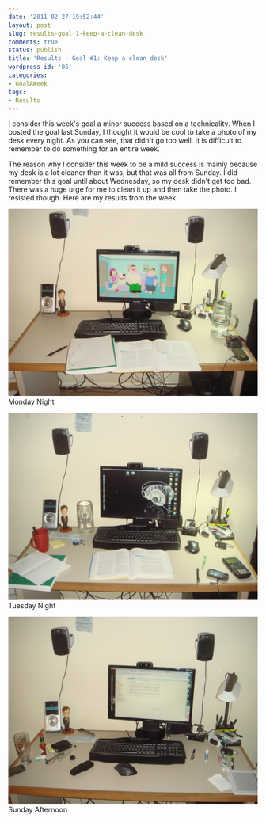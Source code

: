 ```yaml
---
date: '2011-02-27 19:52:44'
layout: post
slug: results-goal-1-keep-a-clean-desk
comments: true
status: publish
title: 'Results - Goal #1: Keep a clean desk'
wordpress_id: '85'
categories:
- GoalAWeek
tags:
- Results
---
```


<div id="goal01-rating"></div>
<script type="text/javascript">
$('#goal01-rating').raty({ readOnly: true, score: 3.0 });
</script>

I consider this week's goal a minor success based on a technicality. When I posted the goal last Sunday, I thought it would be cool to take a photo of my desk every night. As you can see, that didn't go too well. It is difficult to remember to do something for an entire week.

The reason why I consider this week to be a mild success is mainly because my desk is a lot cleaner than it was, but that was all from Sunday. I did remember this goal until about Wednesday, so my desk didn't get too bad. There was a huge urge for me to clean it up and then take the photo. I resisted though. Here are my results from the week:

[![](/assets/img/posts/Goal01-Monday-1024x768.jpg)](/assets/img/posts/Goal01-Monday.jpg)
Monday Night

[![](/assets/img/posts/Goal01-Tuesday-1024x768.jpg)](/assets/img/posts/Goal01-Tuesday.jpg)
Tuesday Night

[![](/assets/img/posts/Goal01-Sunday-1024x768.jpg)](/assets/img/posts/Goal01-Sunday.jpg)
Sunday Afternoon
